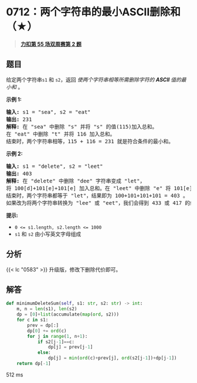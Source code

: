 # 0712：两个字符串的最小ASCII删除和（★）


> <u>**[力扣第 55 场双周赛第 2 题](https://leetcode.cn/problems/minimum-ascii-delete-sum-for-two-strings/)**</u>

## 题目

<p>给定两个字符串<code>s1</code> 和 <code>s2</code>，返回 <em>使两个字符串相等所需删除字符的 <strong>ASCII </strong>值的最小和 </em>。</p>



<p><strong>示例 1:</strong></p>

<pre>
<strong>输入:</strong> s1 = "sea", s2 = "eat"
<strong>输出:</strong> 231
<strong>解释:</strong> 在 "sea" 中删除 "s" 并将 "s" 的值(115)加入总和。
在 "eat" 中删除 "t" 并将 116 加入总和。
结束时，两个字符串相等，115 + 116 = 231 就是符合条件的最小和。
</pre>

<p><strong>示例 2:</strong></p>

<pre>
<strong>输入:</strong> s1 = "delete", s2 = "leet"
<strong>输出:</strong> 403
<strong>解释:</strong> 在 "delete" 中删除 "dee" 字符串变成 "let"，
将 100[d]+101[e]+101[e] 加入总和。在 "leet" 中删除 "e" 将 101[e] 加入总和。
结束时，两个字符串都等于 "let"，结果即为 100+101+101+101 = 403 。
如果改为将两个字符串转换为 "lee" 或 "eet"，我们会得到 433 或 417 的结果，比答案更大。
</pre>



<p><strong>提示:</strong></p>

<ul>
<li><code>0 &lt;= s1.length, s2.length &lt;= 1000</code></li>
<li><code>s1</code> 和 <code>s2</code> 由小写英文字母组成</li>
</ul>


## 分析

{{< lc "0583" >}} 升级版，修改下删除代价即可。

## 解答

```python
def minimumDeleteSum(self, s1: str, s2: str) -> int:
    m, n = len(s1), len(s2)
    dp = [0]+list(accumulate(map(ord, s2)))
    for c in s1:
        prev = dp[:]
        dp[0] += ord(c)
        for j in range(1, n+1):
            if s2[j-1]==c:
                dp[j] = prev[j-1]
            else:
                dp[j] = min(ord(c)+prev[j], ord(s2[j-1])+dp[j-1])
    return dp[-1]
```
512 ms

